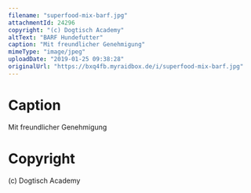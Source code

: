 ```yaml
---
filename: "superfood-mix-barf.jpg"
attachmentId: 24296
copyright: "(c) Dogtisch Academy"
altText: "BARF Hundefutter"
caption: "Mit freundlicher Genehmigung"
mimeType: "image/jpeg"
uploadDate: "2019-01-25 09:38:28"
originalUrl: "https://bxq4fb.myraidbox.de/i/superfood-mix-barf.jpg"
---
```


# Caption

Mit freundlicher Genehmigung

# Copyright

(c) Dogtisch Academy
